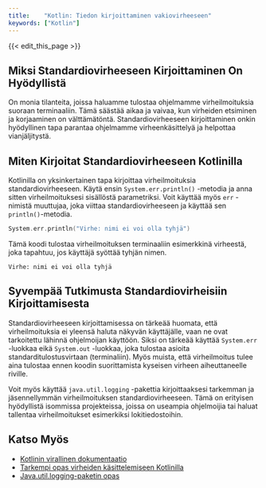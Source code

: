 ```yaml
---
title:    "Kotlin: Tiedon kirjoittaminen vakiovirheeseen"
keywords: ["Kotlin"]
---
```


{{< edit_this_page >}}

## Miksi Standardiovirheeseen Kirjoittaminen On Hyödyllistä

On monia tilanteita, joissa haluamme tulostaa ohjelmamme virheilmoituksia suoraan terminaaliin. Tämä säästää aikaa ja vaivaa, kun virheiden etsiminen ja korjaaminen on välttämätöntä. Standardiovirheeseen kirjoittaminen onkin hyödyllinen tapa parantaa ohjelmamme virheenkäsittelyä ja helpottaa vianjäljitystä.

## Miten Kirjoitat Standardiovirheeseen Kotlinilla

Kotlinilla on yksinkertainen tapa kirjoittaa virheilmoituksia standardiovirheeseen. Käytä ensin `System.err.println()` -metodia ja anna sitten virheilmoituksesi sisällöstä parametriksi. Voit käyttää myös `err` -nimistä muuttujaa, joka viittaa standardiovirheeseen ja käyttää sen `println()`-metodia.

```Kotlin
System.err.println("Virhe: nimi ei voi olla tyhjä")
```

Tämä koodi tulostaa virheilmoituksen terminaaliin esimerkkinä virheestä, joka tapahtuu, jos käyttäjä syöttää tyhjän nimen.

```
Virhe: nimi ei voi olla tyhjä
```

## Syvempää Tutkimusta Standardiovirheisiin Kirjoittamisesta

Standardiovirheeseen kirjoittamisessa on tärkeää huomata, että virheilmoituksia ei yleensä haluta näkyvän käyttäjälle, vaan ne ovat tarkoitettu lähinnä ohjelmoijan käyttöön. Siksi on tärkeää käyttää `System.err` -luokkaa eikä `System.out` -luokkaa, joka tulostaa asioita standarditulostusvirtaan (terminaliin). Myös muista, että virheilmoitus tulee aina tulostaa ennen koodin suorittamista kyseisen virheen aiheuttaneelle riville.

Voit myös käyttää `java.util.logging` -pakettia kirjoittaaksesi tarkemman ja jäsennellymmän virheilmoituksen standardiovirheeseen. Tämä on erityisen hyödyllistä isommissa projekteissa, joissa on useampia ohjelmoijia tai haluat tallentaa virheilmoitukset esimerkiksi lokitiedostoihin.

## Katso Myös

- [Kotlinin virallinen dokumentaatio](https://kotlinlang.org/docs/tutorials/command-line.html)
- [Tarkempi opas virheiden käsittelemiseen Kotlinilla](https://www.baeldung.com/java-throw-custom-exception)
- [Java.util.logging-paketin opas](https://www.baeldung.com/java-logging-exceptions)